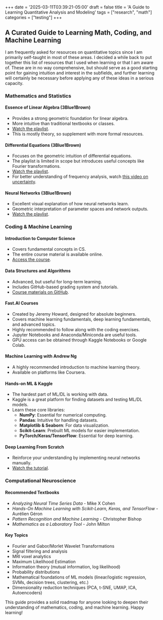 +++
date = '2025-03-11T03:39:21-05:00'
draft = false
title = 'A Guide to Learning Quantitative Analysis and Modeling'
tags = ["research", "math"]
categories = ["testing"]
+++

## A Curated Guide to Learning Math, Coding, and Machine Learning
I am frequently asked for resources on quantitative topics since I am primarily self-taught in most of these areas. I decided a while back to put together this list of resources that I used when learning or that I am aware of. These are in no way comprehensive, but should serve as a good starting point for gaining intuition and interest in the subfields, and further learning will certainly be necessary before applying any of these ideas in a serious capacity.

### Mathematics and Statistics

#### Essence of Linear Algebra (3Blue1Brown)
- Provides a strong geometric foundation for linear algebra.
- More intuitive than traditional textbooks or classes.
- [Watch the playlist](https://www.youtube.com/playlist?list=PLZHQObOWTQDPD3MizzM2xVFitgF8hE_ab).
- This is mostly theory, so supplement with more formal resources.

#### Differential Equations (3Blue1Brown)
- Focuses on the geometric intuition of differential equations.
- The playlist is limited in scope but introduces useful concepts like Fourier transformations.
- [Watch the playlist](https://www.youtube.com/playlist?list=PLZHQObOWTQDNPOjrT6KVlfJuKtYTftqH6).
- For better understanding of frequency analysis, watch [this video on uncertainty](https://www.youtube.com/watch?v=MBnnXbOM5S4).

#### Neural Networks (3Blue1Brown)
- Excellent visual explanation of how neural networks learn.
- Geometric interpretation of parameter spaces and network outputs.
- [Watch the playlist](https://www.youtube.com/playlist?list=PLZHQObOWTQDNU6R1_67000Dx_ZCJB-3pi).

### Coding & Machine Learning

#### Introduction to Computer Science
- Covers fundamental concepts in CS.
- The entire course material is available online.
- [Access the course](https://www.cs.hmc.edu/twiki/bin/view/CS5/WebHome).

#### Data Structures and Algorithms
- Advanced, but useful for long-term learning.
- Includes GitHub-based grading system and tutorials.
- [Course materials on GitHub](https://github.com/mikeizbicki/cmc-csci046).

#### Fast.AI Courses
- Created by Jeremy Howard, designed for absolute beginners.
- Covers machine learning fundamentals, deep learning fundamentals, and advanced topics.
- Highly recommended to follow along with the coding exercises.
- Jupyter Notebooks and Anaconda/Miniconda are useful tools.
- GPU access can be obtained through Kaggle Notebooks or Google Colab.

#### Machine Learning with Andrew Ng
- A highly recommended introduction to machine learning theory.
- Available on platforms like Coursera.

#### Hands-on ML & Kaggle
- The hardest part of ML/DL is working with data.
- Kaggle is a great platform for finding datasets and testing ML/DL models.
- Learn these core libraries:
  - **NumPy**: Essential for numerical computing.
  - **Pandas**: Intuitive for handling datasets.
  - **Matplotlib & Seaborn**: For data visualization.
  - **Scikit-Learn**: Prebuilt ML models for easier implementation.
  - **PyTorch/Keras/TensorFlow**: Essential for deep learning.

#### Deep Learning From Scratch
- Reinforce your understanding by implementing neural networks manually.
- [Watch the tutorial](https://www.youtube.com/watch?v=aircAruvnKk).

### Computational Neuroscience

#### Recommended Textbooks
- *Analyzing Neural Time Series Data* - Mike X Cohen
- *Hands-On Machine Learning with Scikit-Learn, Keras, and TensorFlow* - Aurélien Géron
- *Pattern Recognition and Machine Learning* - Christopher Bishop
- *Mathematics as a Laboratory Tool* - John Milton

#### Key Topics
- Fourier and Gabor/Morlet Wavelet Transformations
- Signal filtering and analysis
- MRI voxel analytics
- Maximum Likelihood Estimation
- Information theory (mutual information, log likelihood)
- Probability distributions
- Mathematical foundations of ML models (linear/logistic regression, SVMs, decision trees, clustering, etc.)
- Dimensionality reduction techniques (PCA, t-SNE, UMAP, ICA, Autoencoders)

This guide provides a solid roadmap for anyone looking to deepen their understanding of mathematics, coding, and machine learning. Happy learning!


